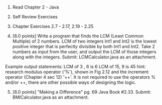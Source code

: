 1) Read Chapter 2 - Java

2) Self Review Exercises

3) Chapter Exercises 2.7 - 2.17, 2.19 - 2.25

4) [8.0 points]  Write a program that finds the LCM (Least Common Multiple) of 2 numbers. LCM of two integers Int1 and Int2 is the lowest positive integer that is perfectly divisible by both Int1 and Int2. Take 2 numbers as input from the user, and output the LCM of those integers along with the integers. Submit: LCMCalculator.java as an attachment.

Example output statements: 
LCM of  3 , 6 is 6
LCM of 15, 9 is 45
hint: research modulus operator ('%'), shown in Fig 2.12  and the increment operator (Chapter 4 sec 12) '++'. It is not required to use the operators % and/or ++, there are other possible ways of designing the logic.

5) [8.0 points] "Making a Difference" pg. 69 Java Book #2.33. Submit: BMICalculator.java as an attachment.
